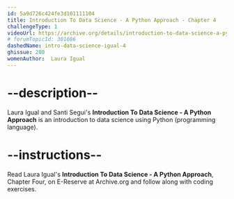 ```yaml
---
id: 5a9d726c424fe3d101111104
title: Introduction To Data Science - A Python Approach - Chapter 4
challengeType: 1
videoUrl: https://archive.org/details/introduction-to-data-science-a-python-approach-to-concepts-techniques-and-applications
# forumTopicId: 301086
dashedName: intro-data-science-igual-4
ghissue: 280
womenAuthor:  Laura Igual
---
```


# --description--

Laura Igual and Santi Segui's __Introduction To Data Science - A Python Approach__ is an introduction to data science using Python (programming language).

# --instructions--

Read Laura Igual's __Introduction To Data Science - A Python Approach__, Chapter Four, on E-Reserve at Archive.org and follow along with coding exercises. 